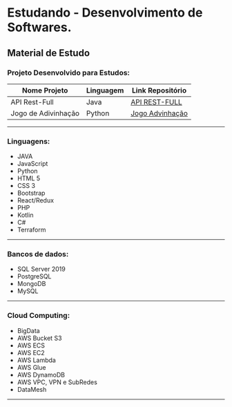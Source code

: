 # Estudando - Desenvolvimento de Softwares.

## Material de Estudo

### Projeto Desenvolvido para Estudos:
   
|Nome Projeto|Linguagem |Link Repositório|
| --- | --- | --- |
|API Rest-Full | Java|[API REST-FULL ](https://github.com/RogerioRSilva/API-RESTFUL-JAVA)|
|Jogo de Adivinhação|Python |[Jogo Advinhação](https://github.com/RogerioRSilva/Estudo/blob/main/Python/Jogo/adivinhacao.py)|

---


### Linguagens: 

* JAVA 
* JavaScript 
* Python
* HTML 5 
* CSS 3
* Bootstrap
* React/Redux
* PHP
* Kotlin
* C#
* Terraform
 
 ---

### Bancos de dados:
* SQL Server 2019
* PostgreSQL
* MongoDB
* MySQL


---


### Cloud Computing:
* BigData
* AWS Bucket S3
* AWS ECS
* AWS EC2
* AWS Lambda
* AWS Glue
* AWS DynamoDB
* AWS VPC, VPN e SubRedes
* DataMesh

---
